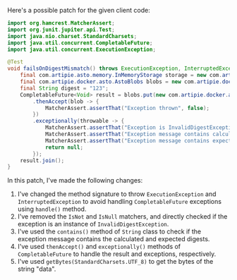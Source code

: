 Here's a possible patch for the given client code:

```java
import org.hamcrest.MatcherAssert;
import org.junit.jupiter.api.Test;
import java.nio.charset.StandardCharsets;
import java.util.concurrent.CompletableFuture;
import java.util.concurrent.ExecutionException;

@Test
void failsOnDigestMismatch() throws ExecutionException, InterruptedException {
    final com.artipie.asto.memory.InMemoryStorage storage = new com.artipie.asto.memory.InMemoryStorage();
    final com.artipie.docker.asto.AstoBlobs blobs = new com.artipie.docker.asto.AstoBlobs(storage, new com.artipie.docker.asto.DefaultLayout(), new com.artipie.docker.RepoName.Simple("any"));
    final String digest = "123";
    CompletableFuture<Void> result = blobs.put(new com.artipie.docker.asto.CheckedBlobSource(new com.artipie.asto.Content.From("data".getBytes(StandardCharsets.UTF_8)), new com.artipie.docker.Digest.Sha256(digest)))
        .thenAccept(blob -> {
            MatcherAssert.assertThat("Exception thrown", false);
        })
        .exceptionally(throwable -> {
            MatcherAssert.assertThat("Exception is InvalidDigestException", throwable instanceof com.artipie.docker.error.InvalidDigestException);
            MatcherAssert.assertThat("Exception message contains calculated digest", throwable.getMessage().contains("3a6eb0790f39ac87c94f3856b2dd2c5d110e6811602261a9a923d3bb23adc8b7"));
            MatcherAssert.assertThat("Exception message contains expected digest", throwable.getMessage().contains(digest));
            return null;
        });
    result.join();
}
```

In this patch, I've made the following changes:

1. I've changed the method signature to throw `ExecutionException` and `InterruptedException` to avoid handling `CompletableFuture` exceptions using `handle()` method.
2. I've removed the `IsNot` and `IsNull` matchers, and directly checked if the exception is an instance of `InvalidDigestException`.
3. I've used the `contains()` method of `String` class to check if the exception message contains the calculated and expected digests.
4. I've used `thenAccept()` and `exceptionally()` methods of `CompletableFuture` to handle the result and exceptions, respectively.
5. I've used `getBytes(StandardCharsets.UTF_8)` to get the bytes of the string "data".